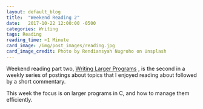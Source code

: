 ```yaml
---
layout: default_blog
title:  "Weekend Reading 2"
date:   2017-10-22 12:00:00 -0500
categories: Writing
tags: Reading
reading_time: <1 Minute
card_image: /img/post_images/reading.jpg
card_image_credit: Photo by Rendiansyah Nugroho on Unsplash
---
```


Weekend reading part two, [Writing Larger
Programs](/uploads/writing_larger_programs.pdf)
, is the second in a weekly series of postings about
topics that I enjoyed reading about followed by a short commentary.

This week the focus is on larger programs in C, and how to manage them
efficiently.
